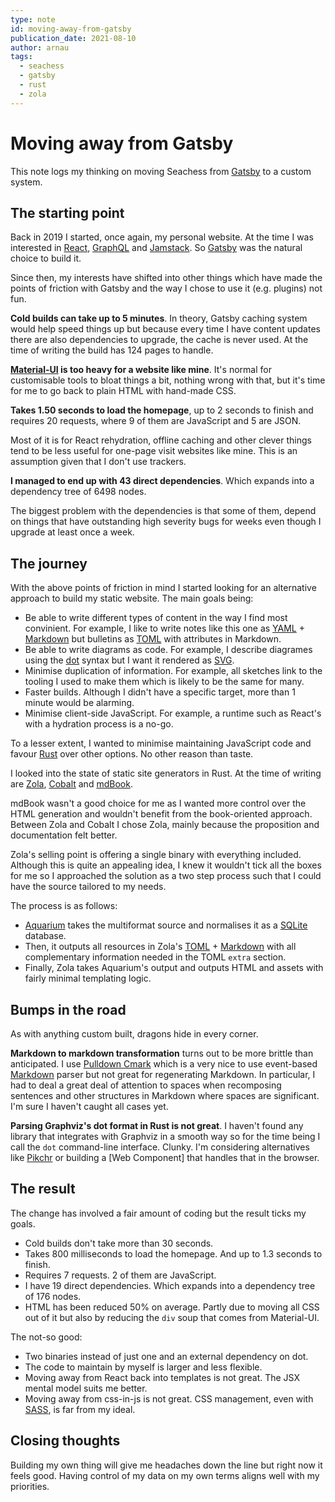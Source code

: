 ```yaml
---
type: note
id: moving-away-from-gatsby
publication_date: 2021-08-10
author: arnau
tags:
  - seachess
  - gatsby
  - rust
  - zola
---
```

# Moving away from Gatsby

This note logs my thinking on moving Seachess from [Gatsby] to a custom system.

[Gatsby]: https://www.gatsbyjs.com/

<!-- body -->

## The starting point

Back in 2019 I started, once again, my personal website. At the time I was interested in [React], [GraphQL] and [Jamstack]. So [Gatsby] was the natural choice to build it.

Since then, my interests have shifted into other things which have made the points of friction with Gatsby and the way I chose to use it (e.g. plugins) not fun.

**Cold builds can take up to 5 minutes**. In theory, Gatsby caching system would help speed things up but because every time I have content updates there are also dependencies to upgrade, the cache is never used. At the time of writing the build has 124 pages to handle.

**[Material-UI] is too heavy for a website like mine**. It's normal for customisable tools to bloat things a bit, nothing wrong with that, but it's time for me to go back to plain HTML with hand-made CSS.

**Takes 1.50 seconds to load the homepage**, up to 2 seconds to finish and requires 20 requests, where 9 of them are JavaScript and 5 are JSON.

Most of it is for React rehydration, offline caching and other clever things tend to be less useful for one-page visit websites like mine. This is an assumption given that I don't use trackers.

**I managed to end up with 43 direct dependencies**. Which expands into a dependency tree of 6498 nodes.

The biggest problem with the dependencies is that some of them, depend on things that have outstanding high severity bugs for weeks even though I upgrade at least once a week.



## The journey

With the above points of friction in mind I started looking for an alternative approach to build my static website. The main goals being:

- Be able to write different types of content in the way I find most convinient. For example, I like to write notes like this one as [YAML] + [Markdown] but bulletins as [TOML] with attributes in Markdown.
- Be able to write diagrams as code. For example, I describe diagrames using the [dot] syntax but I want it rendered as [SVG].
- Minimise duplication of information. For example, all sketches link to the tooling I used to make them which is likely to be the same for many.
- Faster builds. Although I didn't have a specific target, more than 1 minute would be alarming.
- Minimise client-side JavaScript. For example, a runtime such as React's with a hydration process is a no-go.

To a lesser extent, I wanted to minimise maintaining JavaScript code and favour [Rust] over other options. No other reason than taste.

I looked into the state of static site generators in Rust. At the time of writing are [Zola], [Cobalt] and [mdBook].

mdBook wasn't a good choice for me as I wanted more control over the HTML generation and wouldn't benefit from the book-oriented approach. Between Zola and Cobalt I chose Zola, mainly because the proposition and documentation felt better.

Zola's selling point is offering a single binary with everything included.
Although this is quite an appealing idea, I knew it wouldn't tick all the boxes for me so I approached the solution as a two step process such that I could have the source tailored to my needs.

The process is as follows:

- [Aquarium] takes the multiformat source and normalises it as a [SQLite] database.
- Then, it outputs all resources in Zola's [TOML] + [Markdown] with all complementary information needed in the TOML `extra` section.
- Finally, Zola takes Aquarium's output and outputs HTML and assets with fairly minimal templating logic.


## Bumps in the road

As with anything custom built, dragons hide in every corner.

**Markdown to markdown transformation** turns out to be more brittle than anticipated. I use [Pulldown Cmark] which is a very nice to use event-based [Markdown] parser but not great for regenerating Markdown. In particular, I had to deal a great deal of attention to spaces when recomposing sentences and other structures in Markdown where spaces are significant. I'm sure I haven't caught all cases yet.

**Parsing Graphviz's dot format in Rust is not great**. I haven't found any library that integrates with Graphviz in a smooth way so for the time being I call the `dot` command-line interface. Clunky. I'm considering alternatives like [Pikchr] or building a [Web Component] that handles that in the browser.


## The result

The change has involved a fair amount of coding but the result ticks my goals.

- Cold builds don't take more than 30 seconds.
- Takes 800 milliseconds to load the homepage. And up to 1.3 seconds to finish.
- Requires 7 requests. 2 of them are JavaScript.
- I have 19 direct dependencies. Which expands into a dependency tree of 176 nodes.
- HTML has been reduced 50% on average. Partly due to moving all CSS out of it but also by reducing the `div` soup that comes from Material-UI.


The not-so good:

- Two binaries instead of just one and an external dependency on dot.
- The code to maintain by myself is larger and less flexible.
- Moving away from React back into templates is not great. The JSX mental model suits me better.
- Moving away from css-in-js is not great. CSS management, even with [SASS], is far from my ideal.


## Closing thoughts

Building my own thing will give me headaches down the line but right now it feels good. Having control of my data on my own terms aligns well with my priorities.



[Aquarium]: /projects/aquarium
[Cobalt]: https://cobalt-org.github.io/
[CommonMark]: https://commonmark.org/
[Gatsby]: https://www.gatsbyjs.com/
[GraphQL]: https://graphql.org/
[Jamstack]: https://jamstack.org/
[Markdown]: https://en.wikipedia.org/wiki/Markdown
[Material-UI]: https://material-ui.com/
[Pikchr]: https://pikchr.org/
[Pulldown Cmark]: https://crates.io/crates/pulldown-cmark
[React]: https://reactjs.org/
[Rust]: https://www.rust-lang.org/
[SASS]: https://sass-lang.com/
[SQLite]: https://sqlite.org/index.html
[SVG]: https://en.wikipedia.org/wiki/Scalable_Vector_Graphics
[TOML]: https://toml.io/
[YAML]: https://yaml.org/
[Zola]: https://www.getzola.org/
[dot]: https://en.wikipedia.org/wiki/DOT_(graph_description_language)
[mdBook]: https://github.com/rust-lang/mdBook
